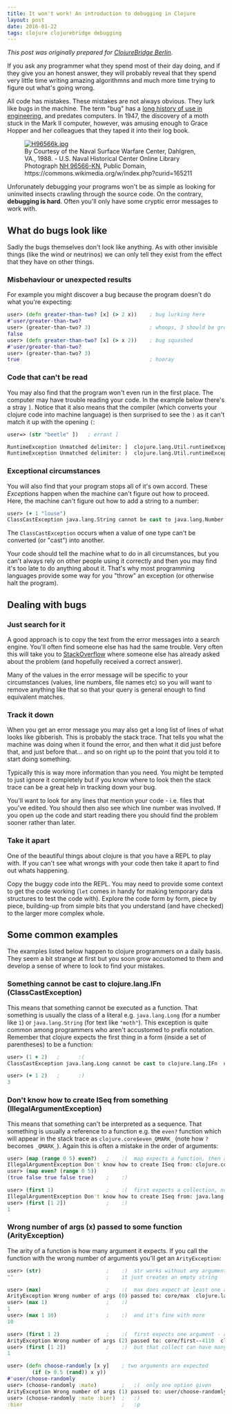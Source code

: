 ```yaml
---
title: It won't work! An introduction to debugging in Clojure
layout: post
date: 2016-01-22
tags: clojure clojurebridge debugging
---
```


*This post was originally prepared for [ClojureBridge Berlin](http://clojurebridge-berlin.github.io/)*.

If you ask any programmer what they spend most of their day doing, and if they give you an honest answer, they will probably reveal that they spend very little time writing amazing algorithmns and much more time trying to figure out what's going wrong.

All code has mistakes. These mistakes are not always obvious. They lurk like bugs in the machine. The term "bug" has a [long history of use in engineering](https://en.wikipedia.org/wiki/Software_bug#Etymology), and predates computers. In 1947, the discovery of a moth stuck in the Mark II computer, however, was amusing enough to Grace Hopper and her colleagues that they taped it into their log book.

<figure><a href="https://commons.wikimedia.org/wiki/File:H96566k.jpg#/media/File:H96566k.jpg"><img alt="H96566k.jpg" src="https://upload.wikimedia.org/wikipedia/commons/8/8a/H96566k.jpg"></a><figcaption>By Courtesy of the Naval Surface Warfare Center, Dahlgren, VA., 1988. - U.S. Naval Historical Center Online Library Photograph <a rel="nofollow" class="external text" href="http://www.history.navy.mil/photos/images/h96000/h96566kc.htm">NH 96566-KN</a>, Public Domain, https://commons.wikimedia.org/w/index.php?curid=165211</figcaption></figure>

Unforunately debugging your programs won't be as simple as looking for uninvited insects crawling through the source code. On the contrary, **debugging is hard**. Often you'll only have some cryptic error messages to work with.

## What do bugs look like

Sadly the bugs themselves don't look like anything. As with other invisible things (like the wind or neutrinos) we can only tell they exist from the effect that they have on other things.

### Misbehaviour or unexpected results

For example you might discover a bug because the program doesn't do what you're expecting:

```clojure
user> (defn greater-than-two? [x] (> 2 x))    ; bug lurking here
#'user/greater-than-two?
user> (greater-than-two? 3)                   ; whoops, 3 should be greater than 2
false
user> (defn greater-than-two? [x] (> x 2))    ; bug squashed
#'user/greater-than-two?
user> (greater-than-two? 3)
true                                          ; hooray
```

### Code that can't be read

You may also find that the program won't even run in the first place. The computer may have trouble reading your code. In the example below there's a stray `]`. Notice that it also means that the compiler (which converts your clojure code into machine language) is then surprised to see the `)` as it can't match it up with the opening `(`:

```clojure
user=> (str "beetle" ])   ; errant ]

RuntimeException Unmatched delimiter: ]  clojure.lang.Util.runtimeException (Util.java:221)
RuntimeException Unmatched delimiter: )  clojure.lang.Util.runtimeException (Util.java:221)
```

### Exceptional circumstances

You will also find that your program stops all of it's own accord. These *Exceptions* happen when the machine can't figure out how to proceed. Here, the machine can't figure out how to add a string to a number:

```clojure
user> (+ 1 "louse")
ClassCastException java.lang.String cannot be cast to java.lang.Number  clojure.lang.Numbers.add (Numbers.java:128)
```

The `ClassCastException` occurs when a value of one type can't be converted (or "cast") into another.

Your code should tell the machine what to do in all circumstances, but you can't always rely on other people using it correctly and then you may find it's too late to do anything about it. That's why most programming languages provide some way for you "throw" an exception (or otherwise halt the program).



## Dealing with bugs

### Just search for it

A good approach is to copy the text from the error messages into a search engine. You'll often find someone else has had the same trouble. Very often this will take you to [StackOverflow](http://stackoverflow.com/) where someone else has already asked about the problem (and hopefully received a correct answer).

Many of the values in the error message will be specific to your circumstances (values, line numbers, file names etc) so you will want to remove anything like that so that your query is general enough to find equivalent matches.

### Track it down

When you get an error message you may also get a long list of lines of what looks like gibberish. This is probably the stack trace. That tells you what the machine was doing when it found the error, and then what it did just before that, and just before that... and so on right up to the point that you told it to start doing something.

Typically this is way more information than you need. You might be tempted to just ignore it completely but if you know where to look then the stack trace can be a great help in tracking down your bug.

You'll want to look for any lines that mention your code - i.e. files that you've edited. You should then also see which line number was involved. If you open up the code and start reading there you should find the problem sooner rather than later.

### Take it apart

One of the beautiful things about clojure is that you have a REPL to play with. If you can't see what wrongs with your code then take it apart to find out whats happening.

Copy the buggy code into the REPL. You may need to provide some context to get the code working (`let` comes in handy for making temporary data structures to test the code with). Explore the code form by form, piece by piece, building-up from simple bits that you understand (and have checked) to the larger more complex whole.


## Some common examples

The examples listed below happen to clojure programmers on a daily basis. They seem a bit strange at first but you soon grow accustomed to them and develop a sense of where to look to find your mistakes.

### Something cannot be cast to clojure.lang.IFn (ClassCastException)

This means that something cannot be executed as a function. That something is usually the class of a literal e.g. `java.lang.Long` (for a number like `1`) or `java.lang.String` (for text like `"moth"`). This exception is quite common among programmers who aren't accustomed to prefix notation. Remember that clojure expects the first thing in a form (inside a set of parentheses) to be a function:

```clojure
user> (1 + 2)   ;      :(
ClassCastException java.lang.Long cannot be cast to clojure.lang.IFn  user/eval7972 (form-init826537272185236344.clj:2)

user> (+ 1 2)   ;      :)
3
```

### Don't know how to create ISeq from something (IllegalArgumentException)

This means that something can't be interpreted as a sequence. That something is usually a reference to a function e.g. the `even?` function which will appear in the stack trace as `clojure.core$even_QMARK_` (note how `?` becomes `_QMARK_`). Again this is often a mistake in the order of arguments:

```clojure
user> (map (range 0 5) even?)   ;    :(  map expects a function, then a collection
IllegalArgumentException Don't know how to create ISeq from: clojure.core$even_QMARK_  clojure.lang.RT.seqFrom (RT.java:528)
user> (map even? (range 0 5))
(true false true false true)    ;    :)

user> (first 1)                 ;    :(  first expects a collection, not a single value
IllegalArgumentException Don't know how to create ISeq from: java.lang.Long  clojure.lang.RT.seqFrom (RT.java:528)
user> (first [1 2])             ;    :)
1
```

###  Wrong number of args (x) passed to some function (ArityException)

The arity of a function is how many argument it expects. If you call the function with the wrong number of arguments you'll get an `ArityException`:

```clojure
user> (str)                     ;    :)  str works without any arguments
""                              ;    it just creates an empty string

user> (max)                     ;    :(  max does expect at least one argument
ArityException Wrong number of args (0) passed to: core/max  clojure.lang.AFn.throwArity (AFn.java:429)
user> (max 1)                   ;    :)
1
user> (max 1 10)                ;    :)  and it's fine with more
10

user> (first 1 2)               ;    :(  first expects one argument - a collection
ArityException Wrong number of args (2) passed to: core/first--4110  clojure.lang.AFn.throwArity (AFn.java:429)
user> (first [1 2])             ;    :)  but that collect can have many values
1

user> (defn choose-randomly [x y]    ; two arguments are expected
        (if (> 0.5 (rand)) x y))
#'user/choose-randomly
user> (choose-randomly :mate)        ;   ;(  only one option given
ArityException Wrong number of args (1) passed to: user/choose-randomly  clojure.lang.AFn.throwArity (AFn.java:429)
user> (choose-randomly :mate :bier)  ;   :)
:bier                                ;   :p
```
